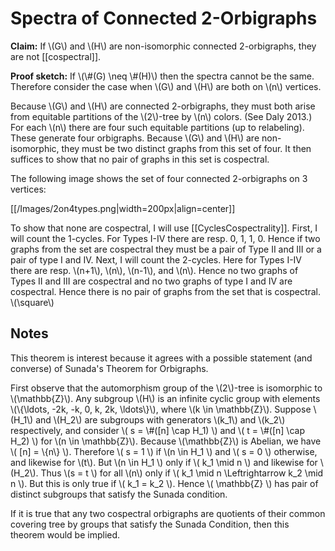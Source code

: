 Spectra of Connected 2-Orbigraphs
=================================

**Claim:** If \\(G\\) and \\(H\\) are non-isomorphic connected 2-orbigraphs, they are not [[cospectral]].

**Proof sketch:** If \\(\\#(G) \neq \\#(H)\\) then the spectra cannot be the same. Therefore consider the case when \\(G\\) and \\(H\\) are both on \\(n\\) vertices.

Because \\(G\\) and \\(H\\) are connected 2-orbigraphs, they must both arise from equitable partitions of the \\(2\\)-tree by \\(n\\) colors. (See Daly 2013.) For each \\(n\\) there are four such equitable partitions (up to relabeling). These generate four orbigraphs. Because \\(G\\) and \\(H\\) are non-isomorphic, they must be two distinct graphs from this set of four. It then suffices to show that no pair of graphs in this set is cospectral.

The following image shows the set of four connected 2-orbigraphs on 3 vertices:

[[/Images/2on4types.png|width=200px|align=center]]

To show that none are cospectral, I will use [[CyclesCospectrality]]. First, I will count the 1-cycles. For Types I-IV there are resp. 0, 1, 1, 0. Hence if two graphs from the set are cospectral they must be a pair of Type II and III or a pair of type I and IV. Next, I will count the 2-cycles. Here for Types I-IV there are resp. \\(n+1\\), \\(n\\), \\(n-1\\), and \\(n\\). Hence no two graphs of Types II and III are cospectral and no two graphs of type I and IV are cospectral. Hence there is no pair of graphs from the set that is cospectral. \\(\square\\)

Notes
-----

This theorem is interest because it agrees with a possible statement (and converse) of Sunada's Theorem for Orbigraphs. 

First observe that the automorphism group of the \\(2\\)-tree is isomorphic to \\(\mathbb{Z}\\). Any subgroup \\(H\\) is an infinite cyclic group with elements \\(\\{\ldots, -2k, -k, 0, k, 2k, \ldots\\}\\), where \\(k \in \mathbb{Z}\\). Suppose \\(H_1\\) and \\(H_2\\) are subgroups with generators \\(k_1\\) and \\(k_2\\) respectively, and consider \\( s = \\#([n] \cap H_1) \\) and \\( t = \\#([n] \cap H_2) \\) for \\(n \in \mathbb{Z}\\). Because \\(\mathbb{Z}\\) is Abelian, we have \\( [n] = \\{n\\} \\). Therefore \\( s = 1 \\) if \\(n \in H_1 \\) and \\( s = 0 \\) otherwise, and likewise for \\(t\\). But \\(n \in H_1 \\) only if \\( k_1 \mid n \\) and likewise for \\(H_2\\). Thus \\(s = t \\) for all \\(n\\) only if \\( k_1 \mid n \Leftrightarrow k_2 \mid n \\). But this is only true if \\( k_1 = k_2 \\). Hence \\( \mathbb{Z} \\) has pair of distinct subgroups that satisfy the Sunada condition. 

If it is true that any two cospectral orbigraphs are quotients of their common covering tree by groups that satisfy the Sunada Condition, then this theorem would be implied. 

